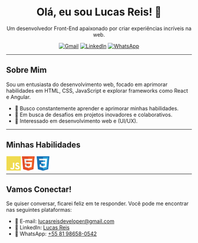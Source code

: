 <h1 align="center">Olá, eu sou Lucas Reis! 👋</h1>

<p align="center">Um desenvolvedor Front-End apaixonado por criar experiências incríveis na web.</p>

<p align="center">
  <a href="mailto:lucasreisdeveloper@gmail.com"><img src="https://img.shields.io/badge/-Gmail-%23D14836?style=flat-square&logo=gmail&logoColor=white" alt="Gmail"></a>
  <a href="https://www.linkedin.com/in/lucasreisv/"><img src="https://img.shields.io/badge/-LinkedIn-%230A66C2?style=flat-square&logo=linkedin&logoColor=white" alt="LinkedIn"></a>
  <a href="https://wa.me/558186580542"><img src="https://img.shields.io/badge/-WhatsApp-%2325D366?style=flat-square&logo=whatsapp&logoColor=white" alt="WhatsApp"></a>
</p>

---

## Sobre Mim

Sou um entusiasta do desenvolvimento web, focado em aprimorar habilidades em HTML, CSS, JavaScript e explorar frameworks como React e Angular.

- 🌱 Busco constantemente aprender e aprimorar minhas habilidades.
- 💼 Em busca de desafios em projetos inovadores e colaborativos.
- 🔭 Interessado em desenvolvimento web e (UI/UX).

---

## Minhas Habilidades

<img align="left" alt="JavaScript" width="40px" src="https://raw.githubusercontent.com/devicons/devicon/master/icons/javascript/javascript-plain.svg" />
<img align="left" alt="HTML5" width="40px" src="https://raw.githubusercontent.com/devicons/devicon/master/icons/html5/html5-original.svg" />
<img align="left" alt="CSS3" width="40px" src="https://raw.githubusercontent.com/devicons/devicon/master/icons/css3/css3-original.svg" />

<br><br>

---

## Vamos Conectar!

Se quiser conversar, ficarei feliz em te responder. Você pode me encontrar nas seguintes plataformas:

- 📧 E-mail: lucasreisdeveloper@gmail.com
- 💼 LinkedIn: [Lucas Reis](https://www.linkedin.com/in/lucasreisv/)
- 📱 WhatsApp: [+55 81 98658-0542](https://wa.me/558186580542)
